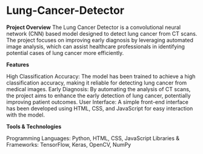 # Lung-Cancer-Detector
**Project Overview**
The Lung Cancer Detector is a convolutional neural network (CNN) based model designed to detect lung cancer from CT scans. The project focuses on improving early diagnosis by leveraging automated image analysis, which can assist healthcare professionals in identifying potential cases of lung cancer more efficiently.

**Features**

High Classification Accuracy: The model has been trained to achieve a high classification accuracy, making it reliable for detecting lung cancer from medical images.
Early Diagnosis: By automating the analysis of CT scans, the project aims to enhance the early detection of lung cancer, potentially improving patient outcomes.
User Interface: A simple front-end interface has been developed using HTML, CSS, and JavaScript for easy interaction with the model.

**Tools & Technologies**

Programming Languages: Python, HTML, CSS, JavaScript
Libraries & Frameworks: TensorFlow, Keras, OpenCV, NumPy
